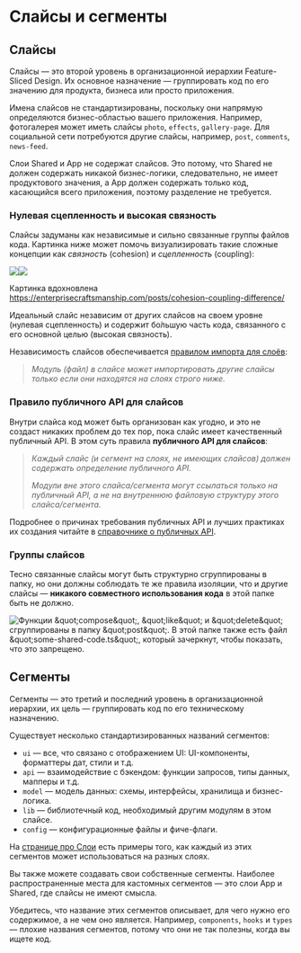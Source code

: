 # Слайсы и сегменты

## Слайсы[​](#слайсы "Прямая ссылка на этот заголовок")

Слайсы — это второй уровень в организационной иерархии Feature-Sliced Design. Их основное назначение — группировать код по его значению для продукта, бизнеса или просто приложения.

Имена слайсов не стандартизированы, поскольку они напрямую определяются бизнес-областью вашего приложения. Например, фотогалерея может иметь слайсы `photo`, `effects`, `gallery-page`. Для социальной сети потребуются другие слайсы, например, `post`, `comments`, `news-feed`.

Слои Shared и App не содержат слайсов. Это потому, что Shared не должен содержать никакой бизнес-логики, следовательно, не имеет продуктового значения, а App должен содержать только код, касающийся всего приложения, поэтому разделение не требуется.

### Нулевая сцепленность и высокая связность[​](#zero-coupling-high-cohesion "Прямая ссылка на этот заголовок")

Слайсы задуманы как независимые и сильно связанные группы файлов кода. Картинка ниже может помочь визуализировать такие сложные концепции как *связность* (cohesion) и *сцепленность* (coupling):

![](/documentation/ru/img/coupling-cohesion-light.svg#light-mode-only)![](/documentation/ru/img/coupling-cohesion-dark.svg#dark-mode-only)

Картинка вдохновлена <https://enterprisecraftsmanship.com/posts/cohesion-coupling-difference/>

Идеальный слайс независим от других слайсов на своем уровне (нулевая сцепленность) и содержит бо́льшую часть кода, связанного с его основной целью (высокая связность).

Независимость слайсов обеспечивается [правилом импорта для слоёв](/documentation/ru/docs/reference/layers.md#import-rule-on-layers):

> *Модуль (файл) в слайсе может импортировать другие слайсы только если они находятся на слоях строго ниже.*

### Правило публичного API для слайсов[​](#правило-публичного-api-для-слайсов "Прямая ссылка на этот заголовок")

Внутри слайса код может быть организован как угодно, и это не создаст никаких проблем до тех пор, пока слайс имеет качественный публичный API. В этом суть правила **публичного API для слайсов**:

> *Каждый слайс (и сегмент на слоях, не имеющих слайсов) должен содержать определение публичного API.*
>
> *Модули вне этого слайса/сегмента могут ссылаться только на публичный API, а не на внутреннюю файловую структуру этого слайса/сегмента.*

Подробнее о причинах требования публичных API и лучших практиках их создания читайте в [справочнике о публичных API](/documentation/ru/docs/reference/public-api.md).

### Группы слайсов[​](#группы-слайсов "Прямая ссылка на этот заголовок")

Тесно связанные слайсы могут быть структурно сгруппированы в папку, но они должны соблюдать те же правила изоляции, что и другие слайсы — **никакого совместного использования кода** в этой папке быть не должно.

![Функции \&quot;compose\&quot;, \&quot;like\&quot; и \&quot;delete\&quot; сгруппированы в папку \&quot;post\&quot;. В этой папке также есть файл \&quot;some-shared-code.ts\&quot;, который зачеркнут, чтобы показать, что это запрещено.](/documentation/ru/assets/images/graphic-nested-slices-b9c44e6cc55ecdbf3e50bf40a61e5a27.svg)

## Сегменты[​](#сегменты "Прямая ссылка на этот заголовок")

Сегменты — это третий и последний уровень в организационной иерархии, их цель — группировать код по его техническому назначению.

Существует несколько стандартизированных названий сегментов:

* `ui` — все, что связано с отображением UI: UI-компоненты, форматтеры дат, стили и т.д.
* `api` — взаимодействие с бэкендом: функции запросов, типы данных, мапперы и т.д.
* `model` — модель данных: схемы, интерфейсы, хранилища и бизнес-логика.
* `lib` — библиотечный код, необходимый другим модулям в этом слайсе.
* `config` — конфигурационные файлы и фиче-флаги.

На [странице про Слои](/documentation/ru/docs/reference/layers.md#layer-definitions) есть примеры того, как каждый из этих сегментов может использоваться на разных слоях.

Вы также можете создавать свои собственные сегменты. Наиболее распространенные места для кастомных сегментов — это слои App и Shared, где слайсы не имеют смысла.

Убедитесь, что название этих сегментов описывает, для чего нужно его содержимое, а не чем оно является. Например, `components`, `hooks` и `types` — плохие названия сегментов, потому что они не так полезны, когда вы ищете код.
